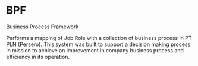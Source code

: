 # BPF
Business Process Framework

Performs a mapping of Job Role with a collection of business process in PT PLN (Persero). This system was built to support a decision making process in mission to achieve an improvement in company business process and efficiency in its operation.  
